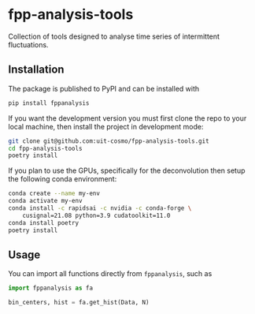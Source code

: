 # fpp-analysis-tools

Collection of tools designed to analyse time series of intermittent fluctuations.

## Installation

The package is published to PyPI and can be installed with

```sh
pip install fppanalysis
```

If you want the development version you must first clone the repo to your local machine,
then install the project in development mode:

```sh
git clone git@github.com:uit-cosmo/fpp-analysis-tools.git
cd fpp-analysis-tools
poetry install
```

If you plan to use the GPUs, specifically for the deconvolution then setup the following conda environment:

```sh
conda create --name my-env
conda activate my-env
conda install -c rapidsai -c nvidia -c conda-forge \
    cusignal=21.08 python=3.9 cudatoolkit=11.0
conda install poetry 
poetry install
```

## Usage

You can import all functions directly from `fppanalysis`, such as

```Python
import fppanalysis as fa

bin_centers, hist = fa.get_hist(Data, N)
```
